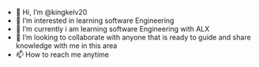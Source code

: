- 👋 Hi, I’m @kingkelv20
- 👀 I’m interested in learning software Engineering
- 🌱 I’m currently i am learning software Engineering with ALX
- 💞️ I’m looking to collaborate with anyone that is ready to guide and share knowledge with me in this area
- 📫 How to reach me anytime 

<!---
kingkelv20/kingkelv20 is a ✨ special ✨ repository because its `README.md` (this file) appears on your GitHub profile.
You can click the Preview link to take a look at your changes.
--->
